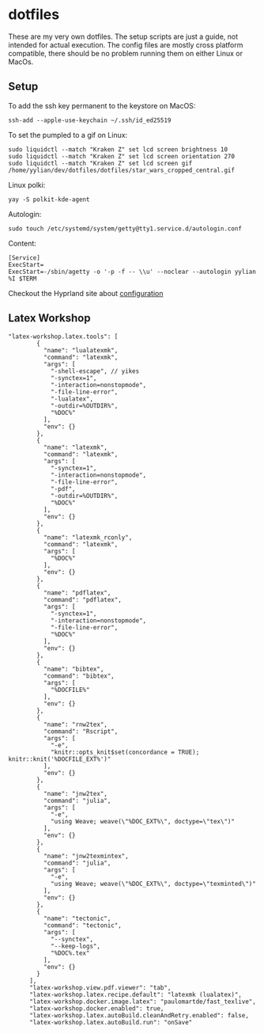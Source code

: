 # dotfiles

These are my very own dotfiles. The setup scripts are just a guide, not intended
for actual execution. The config files are mostly cross platform compatible,
there should be no problem running them on either Linux or MacOs.

## Setup

To add the ssh key permanent to the keystore on MacOS:
```
ssh-add --apple-use-keychain ~/.ssh/id_ed25519
```

To set the pumpled to a gif on Linux:
```
sudo liquidctl --match "Kraken Z" set lcd screen brightness 10
sudo liquidctl --match "Kraken Z" set lcd screen orientation 270
sudo liquidctl --match "Kraken Z" set lcd screen gif /home/yylian/dev/dotfiles/dotfiles/star_wars_cropped_central.gif
```


Linux polki:
```
yay -S polkit-kde-agent
```
Autologin:
```
sudo touch /etc/systemd/system/getty@tty1.service.d/autologin.conf
```
Content:
```
[Service]
ExecStart=
ExecStart=-/sbin/agetty -o '-p -f -- \\u' --noclear --autologin yylian %I $TERM
```

Checkout the Hyprland site about [configuration](https://wiki.hyprland.org/Useful-Utilities/)

## Latex Workshop

```
"latex-workshop.latex.tools": [
        {
          "name": "lualatexmk",
          "command": "latexmk",
          "args": [
            "-shell-escape", // yikes
            "-synctex=1",
            "-interaction=nonstopmode",
            "-file-line-error",
            "-lualatex",
            "-outdir=%OUTDIR%",
            "%DOC%"
          ],
          "env": {}
        },
        {
          "name": "latexmk",
          "command": "latexmk",
          "args": [
            "-synctex=1",
            "-interaction=nonstopmode",
            "-file-line-error",
            "-pdf",
            "-outdir=%OUTDIR%",
            "%DOC%"
          ],
          "env": {}
        },
        {
          "name": "latexmk_rconly",
          "command": "latexmk",
          "args": [
            "%DOC%"
          ],
          "env": {}
        },
        {
          "name": "pdflatex",
          "command": "pdflatex",
          "args": [
            "-synctex=1",
            "-interaction=nonstopmode",
            "-file-line-error",
            "%DOC%"
          ],
          "env": {}
        },
        {
          "name": "bibtex",
          "command": "bibtex",
          "args": [
            "%DOCFILE%"
          ],
          "env": {}
        },
        {
          "name": "rnw2tex",
          "command": "Rscript",
          "args": [
            "-e",
            "knitr::opts_knit$set(concordance = TRUE); knitr::knit('%DOCFILE_EXT%')"
          ],
          "env": {}
        },
        {
          "name": "jnw2tex",
          "command": "julia",
          "args": [
            "-e",
            "using Weave; weave(\"%DOC_EXT%\", doctype=\"tex\")"
          ],
          "env": {}
        },
        {
          "name": "jnw2texmintex",
          "command": "julia",
          "args": [
            "-e",
            "using Weave; weave(\"%DOC_EXT%\", doctype=\"texminted\")"
          ],
          "env": {}
        },
        {
          "name": "tectonic",
          "command": "tectonic",
          "args": [
            "--synctex",
            "--keep-logs",
            "%DOC%.tex"
          ],
          "env": {}
        }
      ],
      "latex-workshop.view.pdf.viewer": "tab",
      "latex-workshop.latex.recipe.default": "latexmk (lualatex)",
      "latex-workshop.docker.image.latex": "paulomartde/fast_texlive",
      "latex-workshop.docker.enabled": true,
      "latex-workshop.latex.autoBuild.cleanAndRetry.enabled": false,
      "latex-workshop.latex.autoBuild.run": "onSave"
```
